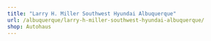 ```yaml
---
title: "Larry H. Miller Southwest Hyundai Albuquerque"
url: /albuquerque/larry-h-miller-southwest-hyundai-albuquerque/
shop: Autohaus
---
```

